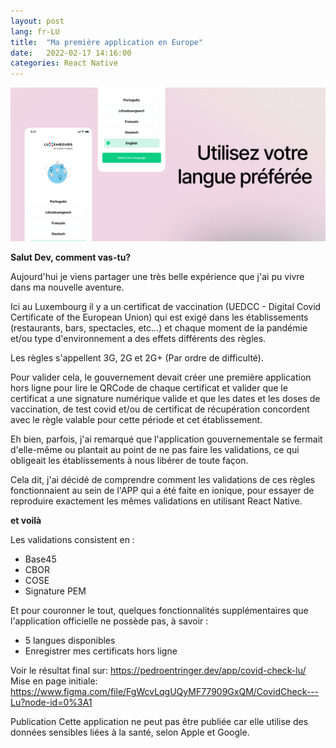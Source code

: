 ```yaml
---
layout: post
lang: fr-LU
title:  "Ma première application en Europe"
date:   2022-02-17 14:16:00
categories: React Native
---
```


<img src="/assets/images/pages/covid-check-lu-banner.jpg">

**Salut Dev, comment vas-tu?**

Aujourd'hui je viens partager une très belle expérience que j'ai pu vivre dans ma nouvelle aventure.

Ici au Luxembourg il y a un certificat de vaccination (UEDCC - Digital Covid Certificate of the European Union) qui est exigé dans les établissements (restaurants, bars, spectacles, etc...) et chaque moment de la pandémie et/ou type d'environnement a des effets différents des règles.

Les règles s'appellent 3G, 2G et 2G+ (Par ordre de difficulté).

Pour valider cela, le gouvernement devait créer une première application hors ligne pour lire le QRCode de chaque certificat et valider que le certificat a une signature numérique valide et que les dates et les doses de vaccination, de test covid et/ou de certificat de récupération concordent avec le règle valable pour cette période et cet établissement.

Eh bien, parfois, j'ai remarqué que l'application gouvernementale se fermait d'elle-même ou plantait au point de ne pas faire les validations, ce qui obligeait les établissements à nous libérer de toute façon.

Cela dit, j'ai décidé de comprendre comment les validations de ces règles fonctionnaient au sein de l'APP qui a été faite en ionique, pour essayer de reproduire exactement les mêmes validations en utilisant React Native.

**et voilà**

Les validations consistent en :
- Base45
- CBOR
- COSE
- Signature PEM


Et pour couronner le tout, quelques fonctionnalités supplémentaires que l'application officielle ne possède pas, à savoir :
- 5 langues disponibles
- Enregistrer mes certificats hors ligne

Voir le résultat final sur: https://pedroentringer.dev/app/covid-check-lu/
Mise en page initiale: https://www.figma.com/file/FgWcvLqgUQyMF77909GxQM/CovidCheck---Lu?node-id=0%3A1

<div class="splash projects">
    <div class="content">
        <span class="title">Publication</span>
        <span class="description">Cette application ne peut pas être publiée car elle utilise des données sensibles liées à la santé, selon Apple et Google.</span>
    </div>
</div>